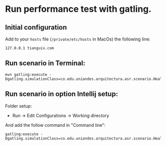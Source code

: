 # Run performance test with gatling.

## Initial configuration

Add to your `hosts` file (`/private/etc/hosts` in MacOs) the following line:

```
127.0.0.1 tianguix.com
```

## Run scenario in Terminal:

```
mvn gatling:execute -Dgatling.simulationClass=co.edu.uniandes.arquitectura.asr.scenario.HealthCheckTianguix
```


## Run scenario in option Intellij setup:

Folder setup: 

- Run -> Edit Configurations -> Working directory

And add the follow command in "Command line": 
```
gatling:execute -Dgatling.simulationClass=co.edu.uniandes.arquitectura.asr.scenario.HealthCheckTianguix
```